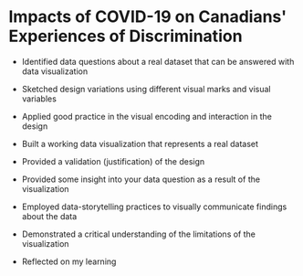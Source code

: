 # Impacts of COVID-19 on Canadians' Experiences of Discrimination

* Identified data questions about a real dataset that can be answered with data visualization

* Sketched design variations using different visual marks and visual variables

* Applied good practice in the visual encoding and interaction in the design

* Built a working data visualization that represents a real dataset

* Provided a validation (justification) of the design

* Provided some insight into your data question as a result of the visualization

* Employed data-storytelling practices to visually communicate findings about the data

* Demonstrated a critical understanding of the limitations of the visualization

* Reflected on my learning
